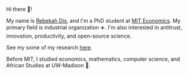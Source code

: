 Hi there 👋!

My name is [Rebekah Dix](https://rebekahanne.github.io/), and I'm a PhD student at [MIT Economics](https://economics.mit.edu/). My primary field is industrial organization ✈️. I'm also interested in antitrust, innovation, productivity, and open-source science.

See my some of my research [here](https://rebekahanne.github.io/research/). 

Before MIT, I studied economics, mathematics, computer science, and African Studies at UW-Madison 🦡.

<!-- 
![Rebekah's GitHub stats](https://github-readme-stats.vercel.app/api?username=rebekahanne&count_private=true&theme=dark)
<!-- [![Top Langs](https://github-readme-stats.vercel.app/api/top-langs/?username=rebekahanne&layout=compact&count_private=true&theme=dark&langs_count=10)](https://github.com/rebekahanne/github-readme-stats) -->


<!--
**rebekahanne/rebekahanne** is a ✨ _special_ ✨ repository because its `README.md` (this file) appears on your GitHub profile.

Here are some ideas to get you started:

- 🔭 I’m currently working on ...
- 🌱 I’m currently learning ...
- 👯 I’m looking to collaborate on ...
- 🤔 I’m looking for help with ...
- 💬 Ask me about ...
- 📫 How to reach me: ...
- 😄 Pronouns: ...
- ⚡ Fun fact: ...
-->
